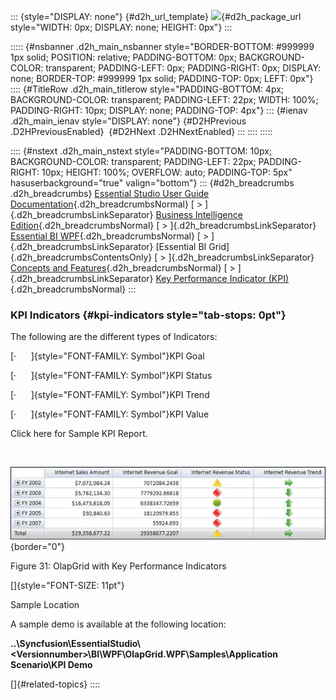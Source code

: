 ::: {style="DISPLAY: none"}
[](ms-xhelp:///?Id=d2h_url_template){#d2h_url_template} ![](!package_url!){#d2h_package_url style="WIDTH: 0px; DISPLAY: none; HEIGHT: 0px"}
:::

::::: {#nsbanner .d2h_main_nsbanner style="BORDER-BOTTOM: #999999 1px solid; POSITION: relative; PADDING-BOTTOM: 0px; BACKGROUND-COLOR: transparent; PADDING-LEFT: 0px; PADDING-RIGHT: 0px; DISPLAY: none; BORDER-TOP: #999999 1px solid; PADDING-TOP: 0px; LEFT: 0px"}
:::: {#TitleRow .d2h_main_titlerow style="PADDING-BOTTOM: 4px; BACKGROUND-COLOR: transparent; PADDING-LEFT: 22px; WIDTH: 100%; PADDING-RIGHT: 10px; DISPLAY: none; PADDING-TOP: 4px"}
::: {#ienav .d2h_main_ienav style="DISPLAY: none"}
[](ms-xhelp:///?Id=678e6ae1-4f6c-4554-bebd-56af006b818e){#D2HPrevious .D2HPreviousEnabled}  [](ms-xhelp:///?Id=8523712e-8e09-4f04-b74e-601138764964){#D2HNext .D2HNextEnabled}
:::
::::
:::::

:::: {#nstext .d2h_main_nstext style="PADDING-BOTTOM: 10px; BACKGROUND-COLOR: transparent; PADDING-LEFT: 22px; PADDING-RIGHT: 10px; HEIGHT: 100%; OVERFLOW: auto; PADDING-TOP: 5px" hasuserbackground="true" valign="bottom"}
::: {#d2h_breadcrumbs .d2h_breadcrumbs}
[Essential Studio User Guide Documentation](ms-xhelp:///?Id=12457748-09e3-4d74-a240-8e049cedf030){.d2h_breadcrumbsNormal} [ \> ]{.d2h_breadcrumbsLinkSeparator} [Business Intelligence Edition](ms-xhelp:///?Id=fdf33dd8-62b2-47b9-ad7b-fc50e590bca5){.d2h_breadcrumbsNormal} [ \> ]{.d2h_breadcrumbsLinkSeparator} [Essential BI WPF](ms-xhelp:///?Id=41e3d586-d922-4a01-8272-679fe4ae7343){.d2h_breadcrumbsNormal} [ \> ]{.d2h_breadcrumbsLinkSeparator} [Essential BI Grid]{.d2h_breadcrumbsContentsOnly} [ \> ]{.d2h_breadcrumbsLinkSeparator} [Concepts and Features](ms-xhelp:///?Id=ea758680-939d-4d65-8abe-8c3be198af29){.d2h_breadcrumbsNormal} [ \> ]{.d2h_breadcrumbsLinkSeparator} [Key Performance Indicator (KPI)](ms-xhelp:///?Id=4cb90960-3adc-4360-a1e2-18358c1738f2){.d2h_breadcrumbsNormal}
:::

### KPI Indicators {#kpi-indicators style="tab-stops: 0pt"}

The following are the different types of Indicators:

[·      ]{style="FONT-FAMILY: Symbol"}KPI Goal

[·      ]{style="FONT-FAMILY: Symbol"}KPI Status

[·      ]{style="FONT-FAMILY: Symbol"}KPI Trend

[·      ]{style="FONT-FAMILY: Symbol"}KPI Value

Click here for Sample KPI Report.

 

![](ImagesExt/image44_34.jpg){border="0"}

Figure 31: OlapGrid with Key Performance Indicators

[]{style="FONT-SIZE: 11pt"} 

Sample Location

A sample demo is available at the following location:

**..\\Syncfusion\\EssentialStudio\\\<Versionnumber\>\\BI\\WPF\\OlapGrid.WPF\\Samples\\Application Scenario\\KPI Demo**

[]{#related-topics}
::::
